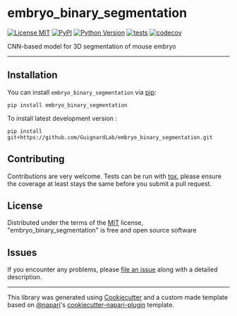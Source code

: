 # embryo_binary_segmentation

[![License MIT](https://img.shields.io/pypi/l/embryo_binary_segmentation.svg?color=green)](https://github.com/GuignardLab/embryo_binary_segmentation/raw/main/LICENSE)
[![PyPI](https://img.shields.io/pypi/v/embryo_binary_segmentation.svg?color=green)](https://pypi.org/project/embryo_binary_segmentation)
[![Python Version](https://img.shields.io/pypi/pyversions/embryo_binary_segmentation.svg?color=green)](https://python.org)
[![tests](https://github.com/GuignardLab/embryo_binary_segmentation/workflows/tests/badge.svg)](https://github.com/GuignardLab/embryo_binary_segmentation/actions)
[![codecov](https://codecov.io/gh/GuignardLab/embryo_binary_segmentation/branch/main/graph/badge.svg)](https://codecov.io/gh/GuignardLab/embryo_binary_segmentation)

CNN-based model for 3D segmentation of mouse embryo

----------------------------------

## Installation

You can install `embryo_binary_segmentation` via [pip]:

    pip install embryo_binary_segmentation



To install latest development version :

    pip install git+https://github.com/GuignardLab/embryo_binary_segmentation.git


## Contributing

Contributions are very welcome. Tests can be run with [tox], please ensure
the coverage at least stays the same before you submit a pull request.

## License

Distributed under the terms of the [MIT] license,
"embryo_binary_segmentation" is free and open source software

## Issues

If you encounter any problems, please [file an issue] along with a detailed description.

----------------------------------

This library was generated using [Cookiecutter] and a custom made template based on [@napari]'s [cookiecutter-napari-plugin] template.


[napari]: https://github.com/napari/napari
[Cookiecutter]: https://github.com/audreyr/cookiecutter
[@napari]: https://github.com/napari
[MIT]: http://opensource.org/licenses/MIT
[BSD-3]: http://opensource.org/licenses/BSD-3-Clause
[GNU GPL v3.0]: http://www.gnu.org/licenses/gpl-3.0.txt
[GNU LGPL v3.0]: http://www.gnu.org/licenses/lgpl-3.0.txt
[Apache Software License 2.0]: http://www.apache.org/licenses/LICENSE-2.0
[Mozilla Public License 2.0]: https://www.mozilla.org/media/MPL/2.0/index.txt
[cookiecutter-napari-plugin]: https://github.com/napari/cookiecutter-napari-plugin
[pip]: https://pypi.org/project/pip/
[PyPI]: https://pypi.org/
[tox]: https://tox.readthedocs.io/en/latest/

[file an issue]: https://github.com/GuignardLab/embryo_binary_segmentation/issues

